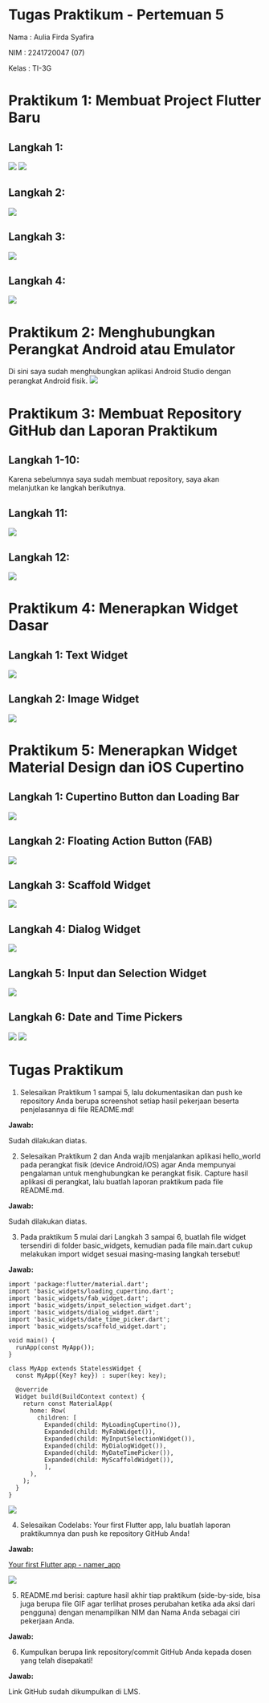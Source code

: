 # **Tugas Praktikum - Pertemuan 5**
Nama : Aulia Firda Syafira

NIM : 2241720047 (07)

Kelas : TI-3G


# Praktikum 1: Membuat Project Flutter Baru
## **Langkah 1:**
<img src=img/praktikum1_1.png>
<img src=img/praktikum1_2.png>

## **Langkah 2:**
<img src=img/praktikum1_3.png>

## **Langkah 3:**
<img src=img/praktikum1_5.png>

## **Langkah 4:**
<img src=img/praktikum1_4.png>

# Praktikum 2: Menghubungkan Perangkat Android atau Emulator

Di sini saya sudah menghubungkan aplikasi Android Studio dengan perangkat Android fisik.
<img src=img/praktikum2_1.jpg>

# Praktikum 3: Membuat Repository GitHub dan Laporan Praktikum

## **Langkah 1-10:**
Karena sebelumnya saya sudah membuat repository, saya akan melanjutkan ke langkah berikutnya.

## **Langkah 11:**

<img src=img/praktikum3_1.png>

## **Langkah 12:**
<img src=img/praktikum3_2.png>

# Praktikum 4: Menerapkan Widget Dasar
## **Langkah 1: Text Widget**
<img src=img/praktikum3_4.png>

## **Langkah 2: Image Widget**
<img src=img/praktikum3_5.png>

# Praktikum 5: Menerapkan Widget Material Design dan iOS Cupertino
## Langkah 1: Cupertino Button dan Loading Bar
<img src=img/praktikum5_1.png>

## Langkah 2: Floating Action Button (FAB)
<img src=img/praktikum5_2.png>

## Langkah 3: Scaffold Widget
<img src=img/praktikum5_2.png>

## Langkah 4: Dialog Widget
<img src=img/praktikum5_3.png>

## Langkah 5: Input dan Selection Widget
<img src=img/praktikum5_4.png>

## Langkah 6: Date and Time Pickers
<img src=img/praktikum5_6.png>
<img src=img/praktikum5_5.png>


# Tugas Praktikum
1. Selesaikan Praktikum 1 sampai 5, lalu dokumentasikan dan push ke repository Anda berupa screenshot setiap hasil pekerjaan beserta penjelasannya di file README.md!

**Jawab:**

Sudah dilakukan diatas.

2. Selesaikan Praktikum 2 dan Anda wajib menjalankan aplikasi hello_world pada perangkat fisik (device Android/iOS) agar Anda mempunyai pengalaman untuk menghubungkan ke perangkat fisik. Capture hasil aplikasi di perangkat, lalu buatlah laporan praktikum pada file README.md.

**Jawab:**

Sudah dilakukan diatas.


3. Pada praktikum 5 mulai dari Langkah 3 sampai 6, buatlah file widget tersendiri di folder basic_widgets, kemudian pada file main.dart cukup melakukan import widget sesuai masing-masing langkah tersebut!

**Jawab:**
```
import 'package:flutter/material.dart';
import 'basic_widgets/loading_cupertino.dart';
import 'basic_widgets/fab_widget.dart';
import 'basic_widgets/input_selection_widget.dart';
import 'basic_widgets/dialog_widget.dart';
import 'basic_widgets/date_time_picker.dart';
import 'basic_widgets/scaffold_widget.dart';

void main() {
  runApp(const MyApp());
}

class MyApp extends StatelessWidget {
  const MyApp({Key? key}) : super(key: key);

  @override
  Widget build(BuildContext context) {
    return const MaterialApp(
      home: Row(
        children: [
          Expanded(child: MyLoadingCupertino()),
          Expanded(child: MyFabWidget()),
          Expanded(child: MyInputSelectionWidget()),
          Expanded(child: MyDialogWidget()),
          Expanded(child: MyDateTimePicker()),
          Expanded(child: MyScaffoldWidget()),
          ],
      ),
    );
  }
}
```
<img src=img/praktikum5_5.png>

4. Selesaikan Codelabs: Your first Flutter app, lalu buatlah laporan praktikumnya dan push ke repository GitHub Anda!

**Jawab:**

[Your first Flutter app - namer_app](https://github.com/auliafsyafira/07_Pemrograman-Mobile/tree/main/Pertemuan%205/namer_app)

<img src=img/namer_app.gif>

5. README.md berisi: capture hasil akhir tiap praktikum (side-by-side, bisa juga berupa file GIF agar terlihat proses perubahan ketika ada aksi dari pengguna) dengan menampilkan NIM dan Nama Anda sebagai ciri pekerjaan Anda.

**Jawab:**

6. Kumpulkan berupa link repository/commit GitHub Anda kepada dosen yang telah disepakati!

**Jawab:**

Link GitHub sudah dikumpulkan di LMS.